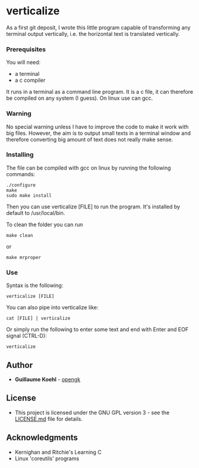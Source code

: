 # verticalize

As a first git deposit, I wrote this little program capable of transforming any terminal output vertically, i.e. the horizontal text is translated vertically.

### Prerequisites

You will need:
* a terminal
* a c compiler

It runs in a terminal as a command line program.
It is a c file, it can therefore be compiled on any system (I guess). On linux use can gcc.

### Warning

No special warning unless I have to improve the code to make it work with big files.
However, the aim is to output small texts in a terminal window and therefore converting big amount of text does not really make sense.

### Installing

The file can be compiled with gcc on linux by running the following commands:

```
./configure
make
sudo make install
```

Then you can use verticalize [FILE] to run the program. It's installed by default to /usr/local/bin.

To clean the folder you can run
```
make clean
```
or
```
make mrproper
```

### Use

Syntax is the following:

```
verticalize [FILE]
```

You can also pipe into verticalize like:
```
cat [FILE] | verticalize
```

Or simply run the following to enter some text and end with Enter and EOF signal (CTRL-D):
```
verticalize
```

## Author

* **Guillaume Koehl** - [opengk](https://github.com/opengk)

## License

* This project is licensed under the GNU GPL version 3 - see the [LICENSE.md](LICENSE.md) file for details.

## Acknowledgments

* Kernighan and Ritchie's Learning C
* Linux 'coreutils' programs
